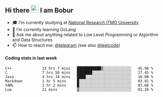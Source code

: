 ## Hi there <img src="https://media.giphy.com/media/hvRJCLFzcasrR4ia7z/giphy.gif" width="25px" height="25px"> I am Bobur

- :mortar_board: I’m currently studying at [National Research ITMO University](https://itmo.ru/)
- :seedling: I’m currently learning GoLang
- :speech_balloon: Ask me about anything related to Low Level Programming or Algorithm and Data Structures
- :mailbox: How to reach me: [@telegram](https://t.me/octoant) (see also [@leetcode](https://leetcode.com/octoant/))    

#### Coding stats in last week

<!--START_SECTION:waka-->

```text
C++              13 hrs 7 mins   ███████████▒░░░░░░░░░░░░░   45.96 %
C                7 hrs 50 mins   ███████░░░░░░░░░░░░░░░░░░   27.45 %
Java             4 hrs 34 mins   ████░░░░░░░░░░░░░░░░░░░░░   16.00 %
Markdown         1 hr 5 mins     █░░░░░░░░░░░░░░░░░░░░░░░░   03.81 %
YAML             1 hr 2 mins     █░░░░░░░░░░░░░░░░░░░░░░░░   03.66 %
Lua              21 mins         ▒░░░░░░░░░░░░░░░░░░░░░░░░   01.26 %
```

<!--END_SECTION:waka-->
